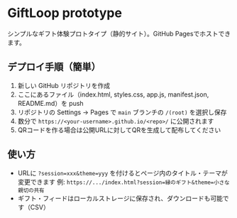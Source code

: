 # GiftLoop prototype

シンプルなギフト体験プロトタイプ（静的サイト）。GitHub Pagesでホストできます。

## デプロイ手順（簡単）
1. 新しい GitHub リポジトリを作成
2. ここにあるファイル（index.html, styles.css, app.js, manifest.json, README.md）を push
3. リポジトリの Settings → Pages で `main` ブランチの `/(root)` を選択し保存
4. 数分で `https://<your-username>.github.io/<repo>/` に公開されます
5. QRコードを作る場合は公開URLに対してQRを生成して配布してください

## 使い方
- URLに `?session=xxx&theme=yyy` を付けるとページ内のタイトル・テーマが変更できます
  例: `https://.../index.html?session=縁のギフト&theme=小さな親切の共有`
- ギフト・フィードはローカルストレージに保存され、ダウンロードも可能です（CSV）
